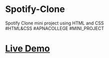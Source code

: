 # Spotify-Clone
Spotify Clone mini project using HTML and CSS <br> #HTML&CSS #APNACOLLEGE #MINI_PROJECT
# [Live Demo](https://spotify-clone-mini-project.netlify.app/)
